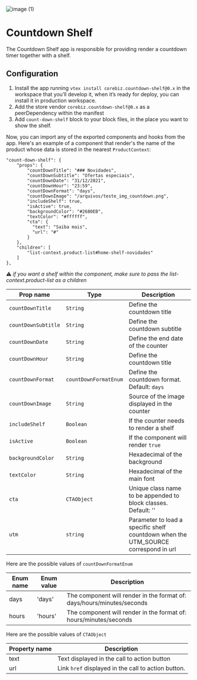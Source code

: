 
 ![image (1)](https://github.com/rayanemelo/countdown/assets/80798717/686769bb-ea69-405a-8964-625b7c6219ff)

# Countdown Shelf

The Countdown Shelf app is responsible for providing render a countdown timer together with a shelf.

## Configuration
1. Install the app running `vtex install corebiz.countdown-shelf@0.x` in the workspace that you’ll develop it, when it’s ready for deploy, you can install it in production workspace.
2. Add the store vendor `corebiz.countdown-shelf@0.x` as a peerDependency within the manifest
3. Add `count-down-shelf` block to your block files, in the place you want to show the shelf.

Now, you can import any of the exported components and hooks from the app. Here's an example of a component that render's the name of the product whose data is stored in the nearest `ProductContext`:

    "count-down-shelf": {
        "props": {
            "countDownTitle": "### Novidades",
            "countDownSubtitle": "Ofertas especiais",
            "countDownDate": "31/12/2021",
            "countDownHour": "23:59",
            "countDownFormat": "days",
            "countDownImage": "/arquivos/teste_img_countdown.png",
            "includeShelf": true,
            "isActive": true,
            "backgroundColor": "#2680EB",
            "textColor": "#ffffff", 
            "cta": {
              "text": "Saiba mais",
              "url": "#"
            }
        },
        "children": [
            "list-context.product-list#home-shelf-novidades"
        ]
    },

:warning: *if you want a shelf within the component, make sure to pass the list-context.product-list as a children*

| Prop name           | Type      | Description                                                                                 |
| ------------------- | --------- | ------------------------------------------------------------------------------------------- |
| `countDownTitle`     | `String`  | Define the countdown title    |
| `countDownSubtitle`     | `String` |  Define the countdown subtitle                                          |
| `countDownDate`        | `String` |  Define the end date of the counter             |
| `countDownHour`  | `String` |  Define the countdown title                                                                |
| `countDownFormat`       | `countDownFormatEnum` | Define the countdown format. Default: `days`                                                       |
| `countDownImage`       | `String` | Source of the image displayed in the counter  
| `includeShelf`       | `Boolean` |  If the counter needs to render a shelf 
| `isActive`       | `Boolean` | If the component will render `true` 
| `backgroundColor`       | `String` |Hexadecimal of the background
| `textColor`       | `String` | Hexadecimal of the main font
| `cta`       | `CTAObject` | Unique class name to be appended to block classes. Default: '' 
| `utm`| `string` | Parameter to load a specific shelf countdown when the UTM_SOURCE correspond in url

Here are the possible values of `countDownFormatEnum`

| Enum name | Enum value | Description |
| --------- | ---- | ----------- |
| days | 'days' | The component will render in the format of: days/hours/minutes/seconds |
| hours | 'hours' | The component will render in the format of: hours/minutes/seconds |

Here are the possible values of `CTAObject`

| Property name  | Description |
| --------- | ----------- |
| text |  Text displayed in the call to action button |
| url |  Link `href` displayed in the call to action button. |

